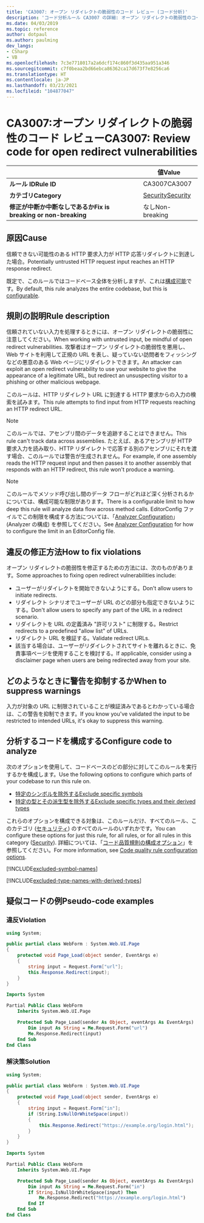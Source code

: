 ```yaml
---
title: 'CA3007: オープン リダイレクトの脆弱性のコード レビュー (コード分析)'
description: 'コード分析ルール CA3007 の詳細: オープン リダイレクトの脆弱性のコード レビュー'
ms.date: 04/03/2019
ms.topic: reference
author: dotpaul
ms.author: paulming
dev_langs:
- CSharp
- VB
ms.openlocfilehash: 7c3e7718017a2a6dcf174c860f3d435aa951a346
ms.sourcegitcommit: c7f0beaa2bd66ebca86362ca17d673f7e8256ca6
ms.translationtype: HT
ms.contentlocale: ja-JP
ms.lasthandoff: 03/23/2021
ms.locfileid: "104877047"
---
```

# <a name="ca3007-review-code-for-open-redirect-vulnerabilities"></a><span data-ttu-id="1808a-103">CA3007:オープン リダイレクトの脆弱性のコード レビュー</span><span class="sxs-lookup"><span data-stu-id="1808a-103">CA3007: Review code for open redirect vulnerabilities</span></span>

| | <span data-ttu-id="1808a-104">値</span><span class="sxs-lookup"><span data-stu-id="1808a-104">Value</span></span> |
|-|-|
| <span data-ttu-id="1808a-105">**ルール ID**</span><span class="sxs-lookup"><span data-stu-id="1808a-105">**Rule ID**</span></span> |<span data-ttu-id="1808a-106">CA3007</span><span class="sxs-lookup"><span data-stu-id="1808a-106">CA3007</span></span>|
| <span data-ttu-id="1808a-107">**カテゴリ**</span><span class="sxs-lookup"><span data-stu-id="1808a-107">**Category**</span></span> |[<span data-ttu-id="1808a-108">Security</span><span class="sxs-lookup"><span data-stu-id="1808a-108">Security</span></span>](security-warnings.md)|
| <span data-ttu-id="1808a-109">**修正が中断か中断なしであるか**</span><span class="sxs-lookup"><span data-stu-id="1808a-109">**Fix is breaking or non-breaking**</span></span> |<span data-ttu-id="1808a-110">なし</span><span class="sxs-lookup"><span data-stu-id="1808a-110">Non-breaking</span></span>|

## <a name="cause"></a><span data-ttu-id="1808a-111">原因</span><span class="sxs-lookup"><span data-stu-id="1808a-111">Cause</span></span>

<span data-ttu-id="1808a-112">信頼できない可能性のある HTTP 要求入力が HTTP 応答リダイレクトに到達した場合。</span><span class="sxs-lookup"><span data-stu-id="1808a-112">Potentially untrusted HTTP request input reaches an HTTP response redirect.</span></span>

<span data-ttu-id="1808a-113">既定で、このルールではコードベース全体を分析しますが、これは[構成可能](#configure-code-to-analyze)です。</span><span class="sxs-lookup"><span data-stu-id="1808a-113">By default, this rule analyzes the entire codebase, but this is [configurable](#configure-code-to-analyze).</span></span>

## <a name="rule-description"></a><span data-ttu-id="1808a-114">規則の説明</span><span class="sxs-lookup"><span data-stu-id="1808a-114">Rule description</span></span>

<span data-ttu-id="1808a-115">信頼されていない入力を処理するときには、オープン リダイレクトの脆弱性に注意してください。</span><span class="sxs-lookup"><span data-stu-id="1808a-115">When working with untrusted input, be mindful of open redirect vulnerabilities.</span></span> <span data-ttu-id="1808a-116">攻撃者はオープン リダイレクトの脆弱性を悪用し、Web サイトを利用して正規の URL を表し、疑っていない訪問者をフィッシングなどの悪意のある Web ページにリダイレクトできます。</span><span class="sxs-lookup"><span data-stu-id="1808a-116">An attacker can exploit an open redirect vulnerability to use your website to give the appearance of a legitimate URL, but redirect an unsuspecting visitor to a phishing or other malicious webpage.</span></span>

<span data-ttu-id="1808a-117">このルールは、HTTP リダイレクト URL に到達する HTTP 要求からの入力の検索を試みます。</span><span class="sxs-lookup"><span data-stu-id="1808a-117">This rule attempts to find input from HTTP requests reaching an HTTP redirect URL.</span></span>

> [!NOTE]
> <span data-ttu-id="1808a-118">このルールでは、アセンブリ間のデータを追跡することはできません。</span><span class="sxs-lookup"><span data-stu-id="1808a-118">This rule can't track data across assemblies.</span></span> <span data-ttu-id="1808a-119">たとえば、あるアセンブリが HTTP 要求入力を読み取り、HTTP リダイレクトで応答する別のアセンブリにそれを渡す場合、このルールでは警告が生成されません。</span><span class="sxs-lookup"><span data-stu-id="1808a-119">For example, if one assembly reads the HTTP request input and then passes it to another assembly that responds with an HTTP redirect, this rule won't produce a warning.</span></span>

> [!NOTE]
> <span data-ttu-id="1808a-120">このルールでメソッド呼び出し間のデータ フローがどれほど深く分析されるかについては、構成可能な制限があります。</span><span class="sxs-lookup"><span data-stu-id="1808a-120">There is a configurable limit to how deep this rule will analyze data flow across method calls.</span></span> <span data-ttu-id="1808a-121">EditorConfig ファイルでこの制限を構成する方法については、「[Analyzer Configuration](https://github.com/dotnet/roslyn-analyzers/blob/main/docs/Analyzer%20Configuration.md#dataflow-analysis)」(Analyzer の構成) を参照してください。</span><span class="sxs-lookup"><span data-stu-id="1808a-121">See [Analyzer Configuration](https://github.com/dotnet/roslyn-analyzers/blob/main/docs/Analyzer%20Configuration.md#dataflow-analysis) for how to configure the limit in an EditorConfig file.</span></span>

## <a name="how-to-fix-violations"></a><span data-ttu-id="1808a-122">違反の修正方法</span><span class="sxs-lookup"><span data-stu-id="1808a-122">How to fix violations</span></span>

<span data-ttu-id="1808a-123">オープン リダイレクトの脆弱性を修正するための方法には、次のものがあります。</span><span class="sxs-lookup"><span data-stu-id="1808a-123">Some approaches to fixing open redirect vulnerabilities include:</span></span>

- <span data-ttu-id="1808a-124">ユーザーがリダイレクトを開始できないようにする。</span><span class="sxs-lookup"><span data-stu-id="1808a-124">Don't allow users to initiate redirects.</span></span>
- <span data-ttu-id="1808a-125">リダイレクト シナリオでユーザーが URL のどの部分も指定できないようにする。</span><span class="sxs-lookup"><span data-stu-id="1808a-125">Don't allow users to specify any part of the URL in a redirect scenario.</span></span>
- <span data-ttu-id="1808a-126">リダイレクトを URL の定義済み "許可リスト" に制限する。</span><span class="sxs-lookup"><span data-stu-id="1808a-126">Restrict redirects to a predefined "allow list" of URLs.</span></span>
- <span data-ttu-id="1808a-127">リダイレクト URL を検証する。</span><span class="sxs-lookup"><span data-stu-id="1808a-127">Validate redirect URLs.</span></span>
- <span data-ttu-id="1808a-128">該当する場合は、ユーザーがリダイレクトされてサイトを離れるときに、免責事項ページを使用することを検討する。</span><span class="sxs-lookup"><span data-stu-id="1808a-128">If applicable, consider using a disclaimer page when users are being redirected away from your site.</span></span>

## <a name="when-to-suppress-warnings"></a><span data-ttu-id="1808a-129">どのようなときに警告を抑制するか</span><span class="sxs-lookup"><span data-stu-id="1808a-129">When to suppress warnings</span></span>

<span data-ttu-id="1808a-130">入力が対象の URL に制限されていることが検証済みであるとわかっている場合は、この警告を抑制できます。</span><span class="sxs-lookup"><span data-stu-id="1808a-130">If you know you've validated the input to be restricted to intended URLs, it's okay to suppress this warning.</span></span>

## <a name="configure-code-to-analyze"></a><span data-ttu-id="1808a-131">分析するコードを構成する</span><span class="sxs-lookup"><span data-stu-id="1808a-131">Configure code to analyze</span></span>

<span data-ttu-id="1808a-132">次のオプションを使用して、コードベースのどの部分に対してこのルールを実行するかを構成します。</span><span class="sxs-lookup"><span data-stu-id="1808a-132">Use the following options to configure which parts of your codebase to run this rule on.</span></span>

- [<span data-ttu-id="1808a-133">特定のシンボルを除外する</span><span class="sxs-lookup"><span data-stu-id="1808a-133">Exclude specific symbols</span></span>](#exclude-specific-symbols)
- [<span data-ttu-id="1808a-134">特定の型とその派生型を除外する</span><span class="sxs-lookup"><span data-stu-id="1808a-134">Exclude specific types and their derived types</span></span>](#exclude-specific-types-and-their-derived-types)

<span data-ttu-id="1808a-135">これらのオプションを構成できる対象は、このルールだけ、すべてのルール、このカテゴリ ([セキュリティ](security-warnings.md)) のすべてのルールのいずれかです。</span><span class="sxs-lookup"><span data-stu-id="1808a-135">You can configure these options for just this rule, for all rules, or for all rules in this category ([Security](security-warnings.md)).</span></span> <span data-ttu-id="1808a-136">詳細については、「[コード品質規則の構成オプション](../code-quality-rule-options.md)」を参照してください。</span><span class="sxs-lookup"><span data-stu-id="1808a-136">For more information, see [Code quality rule configuration options](../code-quality-rule-options.md).</span></span>

[!INCLUDE[excluded-symbol-names](~/includes/code-analysis/excluded-symbol-names.md)]

[!INCLUDE[excluded-type-names-with-derived-types](~/includes/code-analysis/excluded-type-names-with-derived-types.md)]

## <a name="pseudo-code-examples"></a><span data-ttu-id="1808a-137">疑似コードの例</span><span class="sxs-lookup"><span data-stu-id="1808a-137">Pseudo-code examples</span></span>

### <a name="violation"></a><span data-ttu-id="1808a-138">違反</span><span class="sxs-lookup"><span data-stu-id="1808a-138">Violation</span></span>

```csharp
using System;

public partial class WebForm : System.Web.UI.Page
{
    protected void Page_Load(object sender, EventArgs e)
    {
        string input = Request.Form["url"];
        this.Response.Redirect(input);
    }
}
```

```vb
Imports System

Partial Public Class WebForm
    Inherits System.Web.UI.Page

    Protected Sub Page_Load(sender As Object, eventArgs As EventArgs)
        Dim input As String = Me.Request.Form("url")
        Me.Response.Redirect(input)
    End Sub
End Class
```

### <a name="solution"></a><span data-ttu-id="1808a-139">解決策</span><span class="sxs-lookup"><span data-stu-id="1808a-139">Solution</span></span>

```csharp
using System;

public partial class WebForm : System.Web.UI.Page
{
    protected void Page_Load(object sender, EventArgs e)
    {
        string input = Request.Form["in"];
        if (String.IsNullOrWhiteSpace(input))
        {
            this.Response.Redirect("https://example.org/login.html");
        }
    }
}
```

```vb
Imports System

Partial Public Class WebForm
    Inherits System.Web.UI.Page

    Protected Sub Page_Load(sender As Object, eventArgs As EventArgs)
        Dim input As String = Me.Request.Form("in")
        If String.IsNullOrWhiteSpace(input) Then
            Me.Response.Redirect("https://example.org/login.html")
        End If
    End Sub
End Class
```
